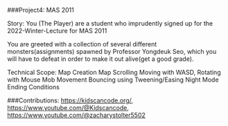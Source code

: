 ###Project4: MAS 2011

Story: 
You (The Player) are a student who imprudently
signed up for the 2022-Winter-Lecture for MAS 2011

You are greeted with a collection of several different monsters(assignments) spawned by Professor Yongdeuk Seo, which you will have to defeat in order to make it out alive(get a good grade).

Technical Scope:
Map Creation
Map Scrolling
Moving with WASD, Rotating with Mouse
Mob Movement
Bouncing using Tweening/Easing
Night Mode
Ending Conditions

###Contributions: https://kidscancode.org/, https://www.youtube.com/@Kidscancode, https://www.youtube.com/@zacharystolter5502
